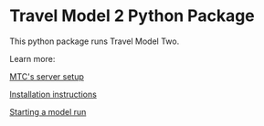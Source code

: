 # Travel Model 2 Python Package

This python package runs Travel Model Two.

Learn more:

[MTC's server setup](docs/server-setup.md)

[Installation instructions](docs/install.md)

[Starting a model run](docs/run.md)